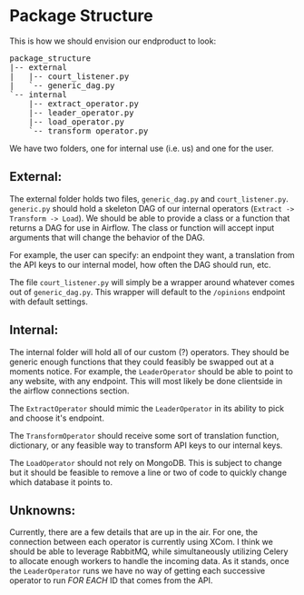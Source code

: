 # Package Structure

This is how we should envision our endproduct to look:

<pre>
package_structure
|-- external
|   |-- court_listener.py
|   `-- generic_dag.py
`-- internal
    |-- extract_operator.py
    |-- leader_operator.py
    |-- load_operator.py
    `-- transform_operator.py
</pre>

We have two folders, one for internal use (i.e. us) and one for the user.

## External:

The external folder holds two files, ```generic_dag.py``` and ```court_listener.py```.
```generic.py``` should hold a skeleton DAG of our internal operators (```Extract -> Transform -> Load```).
We should be able to provide a class or a function that returns a DAG for use in Airflow.
The class or function will accept input arguments that will change the behavior of the DAG.

For example, the user can specify: an endpoint they want, a translation from the API keys to our internal model, how often the DAG should run, etc.

The file ```court_listener.py``` will simply be a wrapper around whatever comes out of ```generic_dag.py```. This wrapper will default to the ```/opinions``` endpoint with default settings.

## Internal:

The internal folder will hold all of our custom (?) operators. They should be generic enough functions that they could feasibly be swapped out at a moments notice.
For example, the ```LeaderOperator``` should be able to point to any website, with any endpoint. This will most likely be done clientside in the airflow connections section.

The ```ExtractOperator``` should mimic the ```LeaderOperator``` in its ability to pick and choose it's endpoint.

The ```TransformOperator``` should receive some sort of translation function, dictionary, or any feasible way to transform API keys to our internal keys.

The ```LoadOperator``` should not rely on MongoDB. This is subject to change but it should be feasible to remove a line or two of code to quickly change which database it points to.

## Unknowns:

Currently, there are a few details that are up in the air. For one, the connection between each operator is currently using XCom. 
I think we should be able to leverage RabbitMQ, while simultaneously utilizing Celery to allocate enough workers to handle the incoming data.
As it stands, once the ```LeaderOperator``` runs we have no way of getting each successive operator to run _FOR EACH_ ID that comes from the API. 


